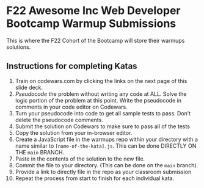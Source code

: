 # F22 Awesome Inc Web Developer Bootcamp Warmup Submissions

This is where the F22 Cohort of the Bootcamp will store their warmups solutions.

## Instructions for completing Katas
1. Train on codewars.com by clicking the links on the next page of this slide deck.
2. *Pseudocode* the problem without writing any code at ALL. Solve the logic portion of the problem at this point. Write the pseudocode in comments in your code editor on Codewars.
3. Turn your pseudocode into code to get all sample tests to pass. Don’t delete the pseudocode comments.
4. Submit the solution on Codewars to make sure to pass all of the tests
5. Copy the solution from your in-browser editor.
6. Create a JavaScript file in the warmups repo within your directory with a name similar to `[name-of-the-kata].js`. This can be done DIRECTLY ON THE `main` BRANCH.
7. Paste in the contents of the solution to the new file. 
8. Commit the file to your directory. (This can be done on the `main` branch).
9. Provide a link to directly file in the repo as your classroom submission
10. Repeat the process from start to finish for each individual kata.
